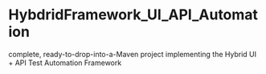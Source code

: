 # HybdridFramework_UI_API_Automation
complete, ready-to-drop-into-a-Maven project implementing the Hybrid UI + API Test Automation Framework
